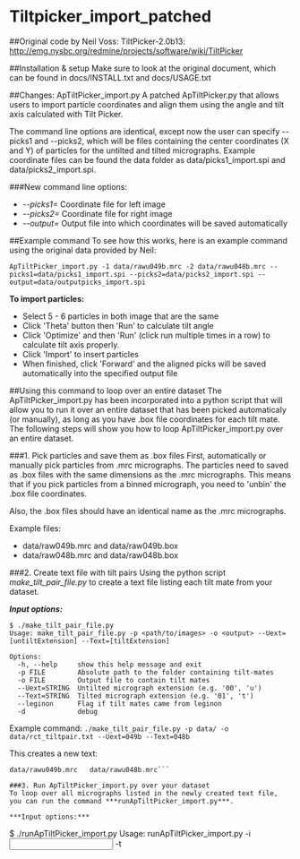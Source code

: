 # Tiltpicker_import_patched

##Original code by Neil Voss: 
TiltPicker-2.0b13: http://emg.nysbc.org/redmine/projects/software/wiki/TiltPicker 

##Installation & setup
Make sure to look at the original document, which can be found in docs/INSTALL.txt and docs/USAGE.txt

##Changes: ApTiltPicker_import.py 
A patched ApTiltPicker.py that allows users to import particle coordinates and align them using the angle and tilt axis calculated with Tilt Picker.

The command line options are identical, except now the user can specify --picks1 and --picks2, which will be files containing the center coordinates (X and Y) of particles for the untilted and tilted micrographs. Example coordinate files can be found the data folder as data/picks1_import.spi and data/picks2_import.spi. 

###New command line options: 
* *--picks1=* Coordinate file for left image
* *--picks2=* Coordinate file for right image
* *--output=* Output file into which coordinates will be saved automatically

##Example command
To see how this works, here is an example command using the original data provided by Neil:

```ApTiltPicker_import.py -1 data/rawu049b.mrc -2 data/rawu048b.mrc --picks1=data/picks1_import.spi --picks2=data/picks2_import.spi --output=data/outputpicks_import.spi``` 

**To import particles:**
* Select 5 - 6 particles in both image that are the same
* Click 'Theta' button then 'Run' to calculate tilt angle
* Click 'Optimize' and then 'Run' (click run multiple times in a row) to calculate tilt axis properly.
* Click 'Import' to insert particles
* When finished, click 'Forward' and the aligned picks will be saved automatically into the specified output file

##Using this command to loop over an entire dataset
The ApTiltPicker_import.py has been incorporated into a python script that will allow you to run it over an entire dataset that has been picked automaticaly (or manually), as long as you have .box file coordinates for each tilt mate. The following steps will show you how to loop ApTiltPicker_import.py over an entire dataset.

###1. Pick particles and save them as .box files
First, automatically or manually pick particles from .mrc micrographs. The particles need to saved as .box files with the same dimensions as the .mrc micrographs. This means that if you pick particles from a binned micrograph, you need to 'unbin' the .box file coordinates.

Also, the .box files should have an identical name as the .mrc micrographs. 

Example files:
* data/raw049b.mrc and data/raw049b.box
* data/raw048b.mrc and data/raw048b.box

###2. Create text file with tilt pairs
Using the python script *make_tilt_pair_file.py* to create a text file listing each tilt mate from your dataset.

***Input options:***
```
$ ./make_tilt_pair_file.py                                                    
Usage: make_tilt_pair_file.py -p <path/to/images> -o <output> --Uext=[untiltExtension] --Text=[tiltExtension]

Options:
  -h, --help     show this help message and exit
  -p FILE        Absolute path to the folder containing tilt-mates
  -o FILE        Output file to contain tilt mates
  --Uext=STRING  Untilted micrograph extension (e.g. '00', 'u')
  --Text=STRING  Tilted micrograph extension (e.g. '01', 't')
  --leginon      Flag if tilt mates came from leginon
  -d             debug
  ```

Example command: 
```./make_tilt_pair_file.py -p data/ -o data/rct_tiltpair.txt --Uext=049b --Text=048b```

This creates a new text: 
```$ head data/rct_tiltpair.txt 
data/rawu049b.mrc	data/rawu048b.mrc```

###3. Run ApTiltPicker_import.py over your dataset
To loop over all micrographs listed in the newly created text file, you can run the command ***runApTiltPicker_import.py***. 

***Input options:***
```
$ ./runApTiltPicker_import.py 
Usage: runApTiltPicker_import.py -i <input micrograph> -t <template imagic stack> --apixMicro=[pixel size] --apixTemplate=[pixel size] --boxsize=[box] --diam=[particle diameter] --thresh=[threshold] --mirror --bin=<bin> --all='wildcard'

Options:
  -h, --help       show this help message and exit
  --micros=STRING  Input file containing tilt pair names
  --binning=INT    Binning factor for picking (Default=4)
  --microdims=INT  Micrograph dimensions (Default=4096)
  --box=INT        Specify output box size for particles in UNbinned
                   micrograph.
  --extract        Flag to extract particles into unbinned particle stacks
  --output=STRING  OPTIONAL: If extracting particles, specify output base name
                   of stacks (Default=output_stack).
  -d               debug
  ```

Example command: 
```$ ./runApTiltPicker_import.py --micros=data/rct_tiltpair.txt --binning=2 --microdims=1600 --box=80 --extract --output=data/raw_stack```

Output box files with aligned, matched coordinates: 
* data/raw049b_tiltPicked.box
* data/raw048b_tiltPicked.box
* data/raw_stack_tiltstack.img/hed 
* data/raw_stack_untiltstack.img/hed

Where: 
* binning - the user has the option to bin the micrographs for viewing
* microdims - this option is used to in combination with the box size to remove any particles that may be outside of the micrograph 
* box - box size used to check if particles are outside of micrograph
* extract - (OPTIONAL) flag option to use batchboxer to extract particles into output stacks
* output - (OPTIONAL) basename for output stacks. The base name will have the suffix *_untiltstack.img* and *_tiltstack.img* added 
